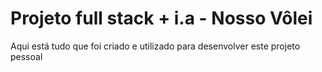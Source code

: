 # Projeto full stack + i.a - Nosso Vôlei

Aqui está tudo que foi criado e utilizado para desenvolver este projeto pessoal
